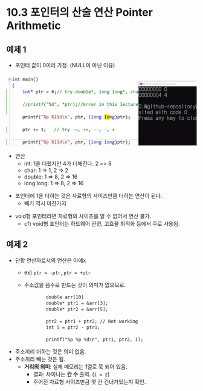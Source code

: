 # 10.3 포인터의 산술 연산 Pointer Arithmetic

## 예제 1

- 포인터 값이 0이라 가정. (NULL이 아닌 이유)

![](../images/chapter10/array5.png)

- 연산
  - int: 1을 더했지만 4가 더해진다. 2 => 8
  - char: 1 => 1, 2 => 2
  - double: 1 => 8, 2 => 16
  - long long: 1 => 8, 2 => 16

* 포인터에 1을 더하는 것은 자료형의 사이즈만큼 더하는 연산이 된다.
  - 빼기 역시 마찬가지

- void형 포인터라면 자료형의 사이즈를 알 수 없어서 연산 불가.
  - cf) void형 포인터는 하드웨어 관련, 고효율 최적화 등에서 주로 사용됨.

## 예제 2

- 단항 연산자로서의 연산은 아예x
  - ex) `ptr = -ptr`, `ptr = +ptr`
  - 주소값을 음수로 만드는 것이 의미가 없으므로.


                double arr[10]
                double* ptr1 = &arr[3];
                double* ptr2 = &arr[5];

                ptr2 = ptr1 + ptr2; // Not working
                int i = ptr2 - ptr1;

                printf("%p %p %d\n", ptr1, ptr2, i);

- 주소끼리 더하는 것은 의미 없음.
- 주소끼리 빼는 것은 됨.
  - **거리의 의미**: 실제 메모리는 1열로 쭉 되어 있음.
    - 결과: 차이나는 __칸 수__ 출력. (`i = 2`)
    - 주어진 자료형 사이즈만큼 몇 칸 건너가있는지 확인.
